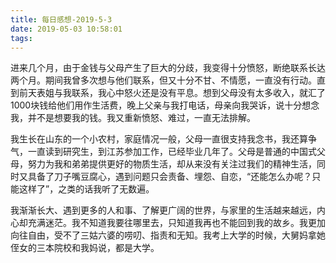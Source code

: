 ```yaml
---
title: 每日感想-2019-5-3
date: 2019-05-03 10:58:01
tags:
---
```


进来几个月，由于金钱与父母产生了巨大的分歧，我变得十分愤怒，断绝联系长达两个月。期间我曾多次想与他们联系，但又十分不甘、不情愿，一直没有行动。直到前天表姐与我联系，我心中怒火还是没有平息。想到父母没有太多收入，就汇了1000块钱给他们用作生活费，晚上父亲与我打电话，母亲向我哭诉，说十分想念我，并不是想要我的钱。我又重新愤怒、难过，一直无法排解。

我生长在山东的一个小农村，家庭情况一般，父母一直很支持我念书，我还算争气，一直读到研究生，到江苏参加工作，已经毕业几年了。父母是普通的中国式父母，努力为我和弟弟提供更好的物质生活，却从来没有关注过我们的精神生活，同时又具备了刀子嘴豆腐心，遇到问题只会责备、埋怨、自恋，“还能怎么办呢？只能这样了”，之类的话我听了无数遍。

我渐渐长大、遇到更多的人和事、了解更广阔的世界，与家里的生活越来越远，内心却充满迷茫。我不知道我要往哪里去，只知道我再也不能回到我的故乡。我更加向往自由，受不了三姑六婆的唠叨、指责和无知。我考上大学的时候，大舅妈拿她侄女的三本院校和我妈说，都是大学。
